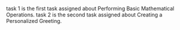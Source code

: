 task 1 is the first task assigned about Performing Basic Mathematical Operations.
task 2 is the second task assigned about Creating a Personalized Greeting.
